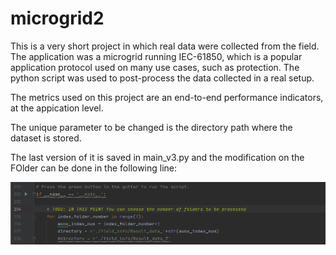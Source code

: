 # microgrid2

This is a very short project in which real data were collected from the field. The application was a microgrid running IEC-61850, which is a popular application protocol used on many use cases, such as protection.
The python script was used to post-process the data collected in a real setup. 

The metrics used on this project are an end-to-end performance indicators, at the appication level.

The unique parameter to be changed is the directory path where the dataset is stored.

The last version of it is saved in main_v3.py and the modification on the FOlder can be done in the following line:

![Image](./figures/code_reference.png)
